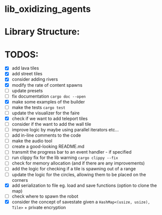 # lib_oxidizing_agents

# Library Structure:

# TODOS:

- [x] add lava tiles  
- [x] add street tiles  
- [x] consider adding rivers  
- [x] modify the rate of content spawns  
- [ ] update presets  
- [ ] fix documentation `cargo doc --open`
- [x] make some examples of the builder
- [ ] make the tests `cargo test`
- [ ] update the visualizer for the faire
- [x] check if we want to add teleport tiles
- [ ] consider if the want to add the wall tile
- [ ] improve logic by maybe using parallel iterators etc...  
- [ ] add in-line comments to the code
- [ ] make the audio tool
- [ ] create a good-looking README.md
- [ ] transmit the progress bar to an event handler - if specified
- [ ] run clippy fix for the lib warning `cargo clippy --fix`
- [ ] check for memory allocation (and if there are any improvements)
- [ ] add the logic for checking if a tile is spawning out of a range
- [ ] update the logic for the circles, allowing them to be placed on the corners
- [x] add serialization to file eg. load and save functions (option to clone the map)
- [ ] check where to spawn the robot
- [x] consider the concept of savestate given a `HashMap<(usize, usize), Tile>` + private encryption